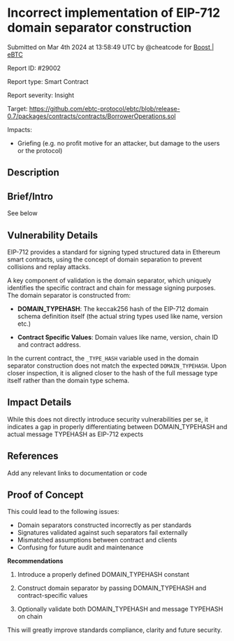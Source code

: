 
# Incorrect implementation of EIP-712 domain separator construction 

Submitted on Mar 4th 2024 at 13:58:49 UTC by @cheatcode for [Boost | eBTC](https://immunefi.com/bounty/ebtc-boost/)

Report ID: #29002

Report type: Smart Contract

Report severity: Insight

Target: https://github.com/ebtc-protocol/ebtc/blob/release-0.7/packages/contracts/contracts/BorrowerOperations.sol

Impacts:
- Griefing (e.g. no profit motive for an attacker, but damage to the users or the protocol)

## Description
## Brief/Intro
See below

## Vulnerability Details
EIP-712 provides a standard for signing typed structured data in Ethereum smart contracts, using the concept of domain separation to prevent collisions and replay attacks. 

A key component of validation is the domain separator, which uniquely identifies the specific contract and chain for message signing purposes. The domain separator is constructed from:

- **DOMAIN_TYPEHASH**: The keccak256 hash of the EIP-712 domain schema definition itself (the actual string types used like name, version etc.) 

- **Contract Specific Values**: Domain values like name, version, chain ID and contract address.

In the current contract, the `_TYPE_HASH` variable used in the domain separator construction does not match the expected `DOMAIN_TYPEHASH`. Upon closer inspection, it is aligned closer to the hash of the full message type itself rather than the domain type schema.

## Impact Details
While this does not directly introduce security vulnerabilities per se, it indicates a gap in properly differentiating between DOMAIN_TYPEHASH and actual message TYPEHASH as EIP-712 expects

## References
Add any relevant links to documentation or code



## Proof of Concept

This could lead to the following issues:

- Domain separators constructed incorrectly as per standards
- Signatures validated against such separators fail externally 
- Mismatched assumptions between contract and clients
- Confusing for future audit and maintenance

**Recommendations**

1. Introduce a properly defined DOMAIN_TYPEHASH constant

2. Construct domain separator by passing DOMAIN_TYPEHASH and contract-specific values

3. Optionally validate both DOMAIN_TYPEHASH and message TYPEHASH on chain 

This will greatly improve standards compliance, clarity and future security.
